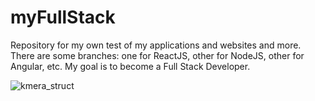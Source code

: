 # myFullStack

Repository for my own test of my applications and websites and more. There are some branches: one for ReactJS, other for NodeJS, other for Angular, etc.  My goal is to become a Full Stack Developer.

![kmera_struct](https://cloud.githubusercontent.com/assets/13356409/19319414/68b3da28-9072-11e6-95de-4119c0682d1d.jpg)


